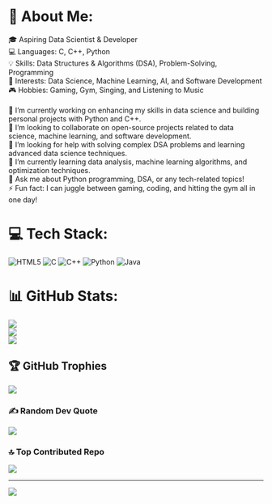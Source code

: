# 💫 About Me:
🎓 Aspiring Data Scientist & Developer<br>💻 Languages: C, C++, Python<br>💡 Skills: Data Structures & Algorithms (DSA), Problem-Solving, Programming<br>🔬 Interests: Data Science, Machine Learning, AI, and Software Development<br>🎮 Hobbies: Gaming, Gym, Singing, and Listening to Music<br><br>🔭 I’m currently working on enhancing my skills in data science and building personal projects with Python and C++.<br>👯 I’m looking to collaborate on open-source projects related to data science, machine learning, and software development.<br>🤝 I’m looking for help with solving complex DSA problems and learning advanced data science techniques.<br>🌱 I’m currently learning data analysis, machine learning algorithms, and optimization techniques.<br>💬 Ask me about Python programming, DSA, or any tech-related topics!<br>⚡ Fun fact: I can juggle between gaming, coding, and hitting the gym all in one day!


# 💻 Tech Stack:
![HTML5](https://img.shields.io/badge/html5-%23E34F26.svg?style=for-the-badge&logo=html5&logoColor=white) ![C](https://img.shields.io/badge/c-%2300599C.svg?style=for-the-badge&logo=c&logoColor=white) ![C++](https://img.shields.io/badge/c++-%2300599C.svg?style=for-the-badge&logo=c%2B%2B&logoColor=white) ![Python](https://img.shields.io/badge/python-3670A0?style=for-the-badge&logo=python&logoColor=ffdd54) ![Java](https://img.shields.io/badge/java-%23ED8B00.svg?style=for-the-badge&logo=openjdk&logoColor=white)
# 📊 GitHub Stats:
![](https://github-readme-stats.vercel.app/api?username=manthan707-ds&theme=radical&hide_border=false&include_all_commits=false&count_private=false)<br/>
![](https://github-readme-streak-stats.herokuapp.com/?user=manthan707-ds&theme=radical&hide_border=false)<br/>
![](https://github-readme-stats.vercel.app/api/top-langs/?username=manthan707-ds&theme=radical&hide_border=false&include_all_commits=false&count_private=false&layout=compact)

## 🏆 GitHub Trophies
![](https://github-profile-trophy.vercel.app/?username=manthan707-ds&theme=radical&no-frame=false&no-bg=true&margin-w=4)

### ✍️ Random Dev Quote
![](https://quotes-github-readme.vercel.app/api?type=horizontal&theme=radical)

### 🔝 Top Contributed Repo
![](https://github-contributor-stats.vercel.app/api?username=manthan707-ds&limit=5&theme=dark&combine_all_yearly_contributions=true)

---
[![](https://visitcount.itsvg.in/api?id=manthan707-ds&icon=0&color=0)](https://visitcount.itsvg.in)

<!-- Proudly created with GPRM ( https://gprm.itsvg.in ) -->
